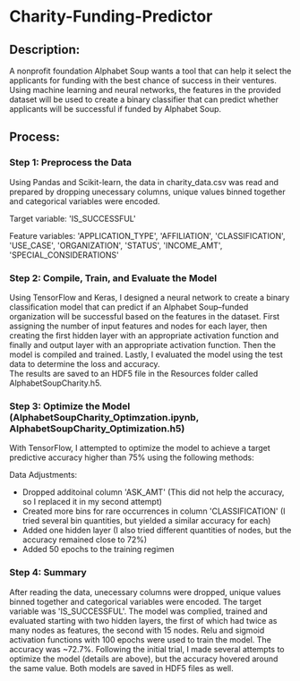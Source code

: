 # Charity-Funding-Predictor

## Description:  
A nonprofit foundation Alphabet Soup wants a tool that can help it select the applicants for funding with the best chance of success in their ventures. Using machine learning and neural networks, the features in the provided dataset will be used to create a binary classifier that can predict whether applicants will be successful if funded by Alphabet Soup.


## Process:  
### Step 1: Preprocess the Data  
Using Pandas and Scikit-learn, the data in charity_data.csv was read and prepared by dropping unecessary columns, unique values binned together and categorical variables were encoded. 

Target variable: 'IS_SUCCESSFUL'

Feature variables: 'APPLICATION_TYPE', 'AFFILIATION', 'CLASSIFICATION', 'USE_CASE', 'ORGANIZATION', 'STATUS', 'INCOME_AMT', 'SPECIAL_CONSIDERATIONS'

### Step 2: Compile, Train, and Evaluate the Model  
Using TensorFlow and Keras, I designed a neural network to create a binary classification model that can predict if an Alphabet Soup–funded organization will be successful based on the features in the dataset. First assigning the number of input features and nodes for each layer, then creating the first hidden layer with an appropriate activation function and finally and output layer with an appropriate activation function. Then the model is compiled and trained. Lastly, I evaluated the model using the test data to determine the loss and accuracy.  
The results are saved to an HDF5 file in the Resources folder called AlphabetSoupCharity.h5.


### Step 3: Optimize the Model (AlphabetSoupCharity_Optimzation.ipynb, AlphabetSoupCharity_Optimization.h5)  
With TensorFlow, I attempted to optimize the model to achieve a target predictive accuracy higher than 75% using the following methods:

Data Adjustments:  
- Dropped additoinal column 'ASK_AMT'  (This did not help the accuracy, so I replaced it in my second attempt)
- Created more bins for rare occurrences in column 'CLASSIFICATION' (I tried several bin quantities, but yielded a similar accuracy for each)
- Added one hidden layer (I also tried different quantities of nodes, but the accuracy remained close to 72%)
- Added 50 epochs to the training regimen  


### Step 4: Summary  
After reading the data, unecessary columns were dropped, unique values binned together and categorical variables were encoded. The target variable was 'IS_SUCCESSFUL'. The model was complied, trained and evaluated starting with two hidden layers, the first of which had twice as many nodes as features, the second with 15 nodes. Relu and sigmoid activation functions with 100 epochs were used to train the model. The accuracy was ~72.7%. Following the initial trial, I made several attempts to optimize the model (details are above), but the accuracy hovered around the same value. Both models are saved in HDF5 files as well.




